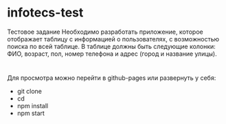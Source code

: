 # infotecs-test
Тестовое задание 
Необходимо разработать приложение, которое отображает таблицу с информацией о пользователях, с возможностью поиска по всей таблице. В таблице должны быть следующие колонки: ФИО, возраст, пол, номер телефона и адрес (город и название улицы). 
#
Для просмотра можно перейти в github-pages или развернуть у себя:
  - git clone
  - cd
  - npm install
  - npm start
